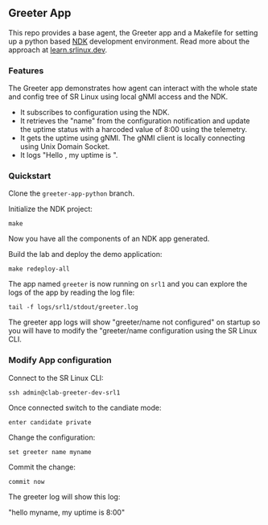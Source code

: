 ## Greeter App
This repo provides a base agent, the Greeter app and a Makefile for setting up a python based [NDK](https://learn.srlinux.dev/ndk/intro/) development environment. Read more about the approach at [learn.srlinux.dev](https://learn.srlinux.dev/ndk/guide/env/python/).

### Features
The Greeter app demonstrates how agent can interact with the whole state and config tree of SR Linux using local gNMI access and the NDK.
- It subscribes to configuration using the NDK.
- It retrieves the "name" from the configuration notification and update the uptime status with a harcoded value of 8:00 using the telemetry.
- It gets the uptime using gNMI. The gNMI client is locally connecting using Unix Domain Socket.
- It logs "Hello <name>, my uptime is <uptime>"​. 

### Quickstart
Clone the `greeter-app-python` branch.

Initialize the NDK project:

```
make
```

Now you have all the components of an NDK app generated.

Build the lab and deploy the demo application:

```
make redeploy-all
```

The app named `greeter` is now running on `srl1` and you can explore the logs of the app by reading the log file:

```
tail -f logs/srl1/stdout/greeter.log
```

The greeter app logs will show "greeter/name not configured" on startup so you will have to modify the "greeter/name configuration using the SR Linux CLI. 

### Modify App configuration
Connect to the SR Linux CLI:
```
ssh admin@clab-greeter-dev-srl1
```
Once connected switch to the candiate mode:
```
enter candidate private
```

Change the configuration:
```
set greeter name myname
```

Commit the change:
```
commit now
```

The greeter log will show this log:

"hello myname, my uptime is 8:00"